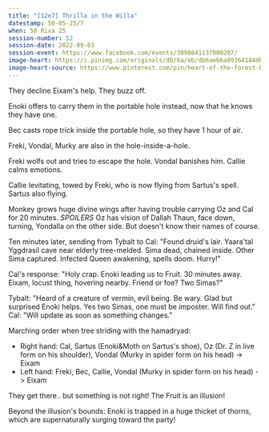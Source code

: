 ```yaml
---
title: "[12e7] Thrilla in the Willa"
datestamp: 50-05-25/7
when: 50 Rixa 25
session-number: 52
session-date: 2022-09-03
session-event: https://www.facebook.com/events/3098841137000207/
image-heart: https://i.pinimg.com/originals/db/6a/eb/db6aeb6a09364184dbb3deb9cb4566ed.png
image-heart-source: https://www.pinterest.com/pin/heart-of-the-forest-by-jkroots-on-deviantart--551409548100086588/
---
```


They decline Eixam's help. They buzz off.

Enoki offers to carry them in the portable hole instead, now that he knows they have one.

Bec casts rope trick inside the portable hole, so they have 1 hour of air.

Freki, Vondal, Murky are also in the hole-inside-a-hole.

Freki wolfs out and tries to escape the hole. Vondal banishes him. Callie calms emotions.

Callie levitating, towed by Freki, who is now flying from Sartus's spell. Sartus also flying.

Monkey grows huge divine wings after having trouble carrying Oz and Cal for 20 minutes. *SPOILERS* Oz has vision of Dallah Thaun, face down, turning, Yondalla on the other side. But doesn't know their names of course.

Ten minutes later, sending from Tybalt to Cal: "Found druid's lair. Yaara'tal Yggdrasil cave near elderly tree-melded. Sima dead, chained inside. Other Sima captured. Infected Queen awakening, spells doom. Hurry!"

Cal's response: "Holy crap. Enoki leading us to Fruit. 30 minutes away. Eixam, locust thing, hovering nearby. Friend or foe? Two Simas?"

Tybalt: "Heard of a creature of vermin, evil being. Be wary. Glad but surprised Enoki helps. Yes two Simas, one must be imposter. Will find out."
Cal: "Will update as soon as something changes."

Marching order when tree striding with the hamadryad:
* Right hand: Cal, Sartus (Enoki&Moth on Sartus's shoe), Oz (Dr. Z in live form on his shoulder), Vondal (Murky in spider form on his head) -> Eixam
* Left hand: Freki, Bec, Callie, Vondal (Murky in spider form on his head) -> Eixam

They get there.. but something is not right! The Fruit is an illusion!

Beyond the illusion's bounds: Enoki is trapped in a huge thicket of thorns, which are supernaturally surging toward the party!
